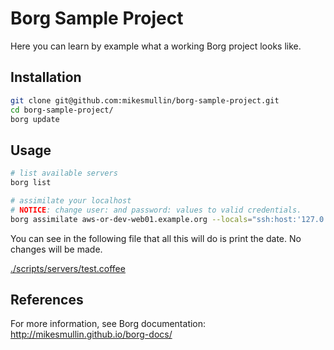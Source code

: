 # Borg Sample Project

Here you can learn by example what a working Borg project looks like.

## Installation

```bash
git clone git@github.com:mikesmullin/borg-sample-project.git
cd borg-sample-project/
borg update
```

## Usage

```bash
# list available servers
borg list

# assimilate your localhost
# NOTICE: change user: and password: values to valid credentials.
borg assimilate aws-or-dev-web01.example.org --locals="ssh:host:'127.0.0.1',user:'developer',pass:'tunafish'"
```

You can see in the following file that all this will do is print the date. No changes will be made.

[./scripts/servers/test.coffee](https://github.com/mikesmullin/borg-sample-project/blob/master/scripts/servers/test.coffee)


## References

For more information, see Borg documentation:  
http://mikesmullin.github.io/borg-docs/
